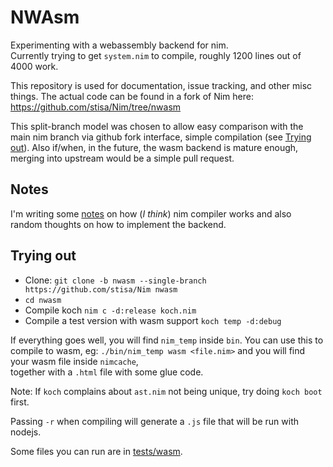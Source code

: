 NWAsm
=====
Experimenting with a webassembly backend for nim.  
Currently trying to get `system.nim` to compile, roughly 1200 lines out of 4000 work.

This repository is used for documentation, issue tracking, and other misc things.
The actual code can be found in a fork of Nim here: https://github.com/stisa/Nim/tree/nwasm

This split-branch model was chosen to allow easy comparison with the main nim branch
via github fork interface, simple compilation (see [Trying out](#trying-out)). 
Also if/when, in the future, the wasm backend is mature enough, merging into upstream would
be a simple pull request.

Notes
-----

I'm writing some [notes](NOTES.md) on how (*I think*) nim compiler works and also random thoughts on how to implement
the backend.

Trying out
----------
- Clone: `git clone -b nwasm --single-branch https://github.com/stisa/Nim nwasm`
- `cd nwasm` 
- Compile koch `nim c -d:release koch.nim`
- Compile a test version with wasm support `koch temp -d:debug`

If everything goes well, you will find `nim_temp` inside `bin`. You can use this to compile to wasm,
eg: `./bin/nim_temp wasm <file.nim>` and you will find your wasm file inside `nimcache`,  
together with a `.html` file with some glue code. 

Note: If `koch` complains about `ast.nim` not being unique, try doing `koch boot` first.

Passing `-r` when compiling will generate a `.js` file that will be run with nodejs.

Some files you can run are in [tests/wasm](https://github.com/stisa/Nim/tree/nwasm/tests/wasm).

